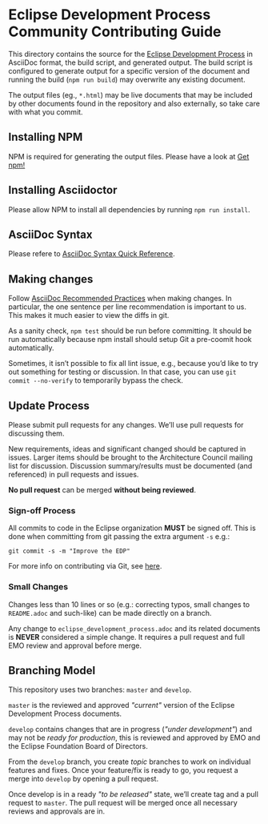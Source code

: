 # Eclipse Development Process Community Contributing Guide

This directory contains the source for the [Eclipse Development Process](eclipse_development_process.adoc) in AsciiDoc format, the build script, and generated output.
The build script is configured to generate output for a specific version of the document and running the build (`npm run build`) may overwrite any existing document.

The output files (eg., `*.html`) may be live documents that may be included by other documents found in the repository and also externally, so take care with what you commit.

## Installing NPM

NPM is required for generating the output files. 
Please have a look at [Get npm!](https://www.npmjs.com/get-npm)

## Installing Asciidoctor

Please allow NPM to install all dependencies by running `npm run install`.

## AsciiDoc Syntax

Please refere to  [AsciiDoc Syntax Quick Reference](http://asciidoctor.org/docs/asciidoc-syntax-quick-reference/).

## Making changes

Follow [AsciiDoc Recommended Practices](https://asciidoctor.org/docs/asciidoc-recommended-practices/) when making changes.
In particular, the one sentence per line recommendation is important to us.
This makes it much easier to view the diffs in git.

As a sanity check, `npm test` should be run before committing.
It should be run automatically because npm install should setup Git a pre-coomit hook automatically.

Sometimes, it isn’t possible to fix all lint issue, e.g., because you’d like to try out something for testing or discussion.
In that case, you can use `git commit --no-verify` to temporarily bypass the check.

## Update Process

Please submit pull requests for any changes.
We’ll use pull requests for discussing them.

New requirements, ideas and significant changed should be captured in issues.
Larger items should be brought to the Architecture Council mailing list for discussion.
Discussion summary/results must be documented (and referenced) in pull requests and issues.

**No pull request** can be merged **without being reviewed**.

### Sign-off Process

All commits to code in the Eclipse organization **MUST** be signed off. This is done when committing from git passing the extra argument `-s` e.g.:

```shell
git commit -s -m "Improve the EDP"
```

For more info on contributing via Git, see [here](http://wiki.eclipse.org/Development_Resources/Contributing_via_Git).

### Small Changes

Changes less than 10 lines or so (e.g.: correcting typos, small changes to `README.adoc` and such-like) can be made directly on a branch.

Any change to `eclipse_development_process.adoc` and its related documents is **NEVER** considered a simple change. It requires a pull request and full EMO review and approval before merge.

## Branching Model

This repository uses two branches: `master` and `develop`.

`master` is the reviewed and approved *"current"* version of the Eclipse Development Process documents.

`develop` contains changes that are in progress (*"under development"*) and may not be *ready for production*, this is reviewed and approved by EMO and the Eclipse Foundation Board of Directors.

From the `develop` branch, you create *topic* branches to work on individual features and fixes. Once your feature/fix is ready to go, you request a merge into `develop` by opening a pull request.

Once develop is in a ready *"to be released"* state, we’ll create tag and a pull request to `master`. The pull request will be merged once all necessary reviews and approvals are in.

